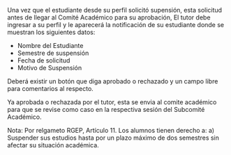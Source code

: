 Una vez que el estudiante desde su perfil solicitó supensión, esta solicitud antes de llegar al Comité Académico para su aprobación,
El tutor debe ingresar a su perfil y le aparecerá la notificación de su estudiante donde se muestran los siguientes datos:
 - Nombre del Estudiante
 - Semestre de suspensión
 - Fecha de solicitud 
 - Motivo de Suspensión

Deberá existir un botón que diga aprobado o rechazado y un campo libre para comentarios al respecto.

Ya aprobada o rechazada por el tutor, esta se envia al comite académico para que se revise como caso en la respectiva 
sesión del Subcomité Académico.

Nota: Por relgameto RGEP, Artículo 11. Los alumnos tienen derecho a:
a) Suspender sus estudios hasta por un plazo máximo de dos semestres sin afectar
su situación académica. 
